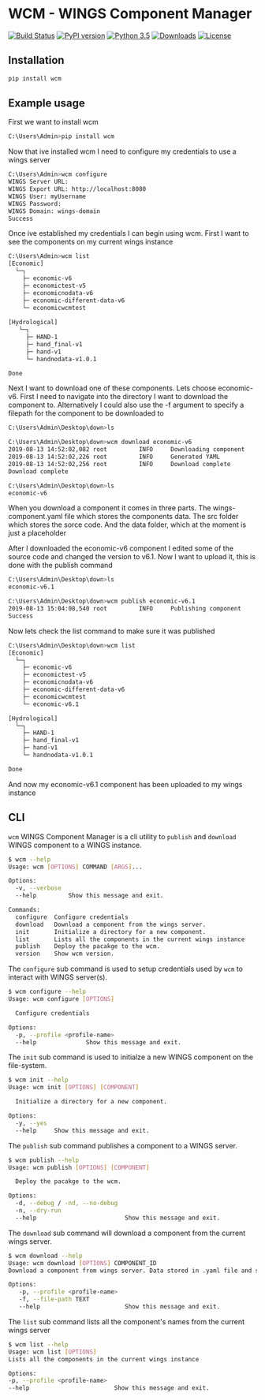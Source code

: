 # WCM - WINGS Component Manager

[![Build Status](https://travis-ci.org/mintproject/wcm.svg?branch=master)](https://travis-ci.org/mintproject/wcm)
[![PyPI version](https://badge.fury.io/py/wcm.svg)](https://pypi.org/project/wcm/)
[![Python 3.5](https://img.shields.io/pypi/pyversions/wcm.svg)](https://www.python.org/downloads/release/python-350/)
[![Downloads](https://img.shields.io/pypi/dm/wcm.svg)](https://pypi.org/project/wcm/)
[![License](https://img.shields.io/badge/License-Apache%202.0-blue.svg)](https://opensource.org/licenses/Apache-2.0)


## Installation

```bash
pip install wcm
```

## Example usage

First we want to install wcm

```bash
C:\Users\Admin>pip install wcm
```

Now that ive installed wcm I need to configure my credentials to use a wings server

```bash
C:\Users\Admin>wcm configure
WINGS Server URL: 
WINGS Export URL: http://localhost:8080
WINGS User: myUsername
WINGS Password:
WINGS Domain: wings-domain
Success 

```

Once ive established my credentials I can begin using wcm. First I want to see the components on my current wings instance

```bash
C:\Users\Admin>wcm list
[Economic]
  └─┐
    ├─ economic-v6
    ├─ economictest-v5
    ├─ economicnodata-v6
    ├─ economic-different-data-v6
    └─ economicwcmtest 
                                                                                                                                                                                                                 
[Hydrological]
   └─┐                                                                                                                   
     ├─ HAND-1
     ├─ hand_final-v1
     ├─ hand-v1
     └─ handnodata-v1.0.1 

Done
```

Next I want to download one of these components. Lets choose economic-v6. First I need to navigate into the directory I want to download the component to. Alternatively I could also use the -f <filepath> argument to specify a filepath for the component to be downloaded to

```bash
C:\Users\Admin\Desktop\down>ls

C:\Users\Admin\Desktop\down>wcm download economic-v6
2019-08-13 14:52:02,082 root         INFO     Downloading component
2019-08-13 14:52:02,226 root         INFO     Generated YAML 
2019-08-13 14:52:02,256 root         INFO     Download complete
Download complete  

C:\Users\Admin\Desktop\down>ls
economic-v6       
```

When you download a component it comes in three parts. The wings-component.yaml file which stores the components data. The src folder which stores the sorce code. And the data folder, which at the moment is just a placeholder

After I downloaded the economic-v6 component I edited some of the source code and changed the version to v6.1. Now I want to upload it, this is done with the publish command

```bash
C:\Users\Admin\Desktop\down>ls
economic-v6.1

C:\Users\Admin\Desktop\down>wcm publish economic-v6.1
2019-08-13 15:04:08,540 root         INFO     Publishing component
Success                                                                                                                 

```

Now lets check the list command to make sure it was published

```bash
C:\Users\Admin\Desktop\down>wcm list
[Economic]
  └─┐
    ├─ economic-v6
    ├─ economictest-v5
    ├─ economicnodata-v6
    ├─ economic-different-data-v6
    ├─ economicwcmtest
    └─ economic-v6.1

[Hydrological]
  └─┐
    ├─ HAND-1
    ├─ hand_final-v1
    ├─ hand-v1
    └─ handnodata-v1.0.1

Done
```

And now my economic-v6.1 component has been uploaded to my wings instance

## CLI

`wcm` WINGS Component Manager is a cli utility to `publish` and `download` WINGS component to a WINGS instance.

```bash
$ wcm --help
Usage: wcm [OPTIONS] COMMAND [ARGS]...

Options:
  -v, --verbose
  --help         Show this message and exit.

Commands:
  configure  Configure credentials
  download   Download a component from the wings server.
  init       Initialize a directory for a new component.
  list       Lists all the components in the current wings instance
  publish    Deploy the pacakge to the wcm.
  version    Show wcm version.
```

The `configure` sub command is used to setup credentials used by `wcm` to interact with WINGS server(s).

```bash
$ wcm configure --help
Usage: wcm configure [OPTIONS]

  Configure credentials

Options:
  -p, --profile <profile-name>
  --help              Show this message and exit.
```

The `init` sub command is used to initialze a new WINGS component on the file-system.

```bash
$ wcm init --help
Usage: wcm init [OPTIONS] [COMPONENT]

  Initialize a directory for a new component.

Options:
  -y, --yes
  --help     Show this message and exit.
```

The `publish` sub command publishes a component to a WINGS server.

```bash
$ wcm publish --help
Usage: wcm publish [OPTIONS] [COMPONENT]

  Deploy the pacakge to the wcm.

Options:
  -d, --debug / -nd, --no-debug
  -n, --dry-run
  --help                         Show this message and exit.
```

The `download` sub command will download a component from the current wings server.

```bash
$ wcm download --help
Usage: wcm download [OPTIONS] COMPONENT_ID
Download a component from wings server. Data stored in .yaml file and source code downloaded to folder within same directory. file-path can be specified to download into a specific directory

Options:
   -p, --profile <profile-name>
   -f, --file-path TEXT
   --help                        Show this message and exit.
```

The `list` sub command lists all the component's names from the current wings server

```bash
$ wcm list --help
Usage: wcm list [OPTIONS]
Lists all the components in the current wings instance

Options:
-p, --profile <profile-name>
--help                        Show this message and exit.
```
